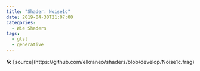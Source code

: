 ```yaml
---
title: "Shader: Noise1c"
date: 2019-04-30T21:07:00
categories:
  - Wie Shaders
tags:
  - glsl
  - generative
---
```


<section>
	<canvas class="glslCanvas" data-fragment-url="https://raw.githubusercontent.com/elkraneo/shaders/develop/Noise1c.frag">
	</canvas>
</section>
🛠 [source](https://github.com/elkraneo/shaders/blob/develop/Noise1c.frag)